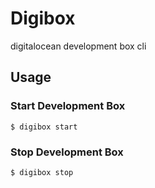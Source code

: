 # Digibox
digitalocean development box cli

## Usage

### Start Development Box
```
$ digibox start
```

### Stop Development Box
```
$ digibox stop
```
